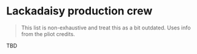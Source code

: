 # Lackadaisy production crew

> This list is non-exhaustive and treat this as a bit outdated. Uses info from the pliot credits.

TBD

